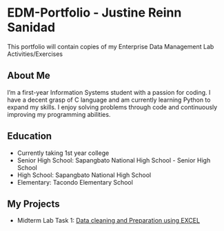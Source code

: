 # EDM-Portfolio - Justine Reinn Sanidad
This portfolio will contain copies of my Enterprise Data Management Lab Activities/Exercises

## About Me
I’m a first-year Information Systems student with a passion for coding. I have a decent grasp of C language and am currently learning Python to expand my skills. I enjoy solving problems through code and continuously improving my programming abilities.

## Education
- Currently taking 1st year college
- Senior High School: Sapangbato National High School - Senior High School
- High School: Sapangbato National High School
- Elementary: Tacondo Elementary School

## My Projects
- Midterm Lab Task 1:  [Data cleaning and Preparation using EXCEL](Midterm%20Lab%20Task%201/README.md)
